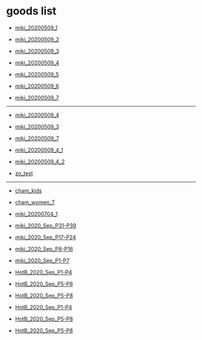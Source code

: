 # goods list <br>

* [miki_20200509_1](./goods/miki_20200509_1.md) <br>

* [miki_20200509_2](./goods/miki_20200509_2.md) <br>

* [miki_20200509_3](./goods/miki_20200509_3.md) <br>

* [miki_20200509_4](./goods/miki_20200509_4.md) <br>

* [miki_20200509_5](./goods/miki_20200509_5.md) <br>

* [miki_20200509_6](./goods/miki_20200509_6.md) <br>

* [miki_20200509_7](./goods/miki_20200509_7.md) <br>

---

* [miki_20200509_4](./goods/miki_20200509_4.md) <br>

* [miki_20200509_3](./goods/miki_20200509_3.md) <br>

* [miki_20200509_7](./goods/miki_20200509_7.md) <br>

* [miki_20200509_4_1](./goods/miki_20200509_4_1.md) <br>

* [miki_20200509_4_2](./goods/miki_20200509_4_2.md) <br>

* [zo_test](./goods/zo_test.md) <br>

---

* [cham_kids](./goods/cham_kids.md) <br>

* [cham_women_T](./goods/cham_women_T.md) <br>

* [miki_20200704_1](./goods/miki_20200704_1.md) <br>

* [miki_2020_Sep_P31-P39](./goods/miki_2020_Sep_P31-P39.md) <br>

* [miki_2020_Sep_P17-P24](./goods/miki_2020_Sep_P17-P24.md) <br>

* [miki_2020_Sep_P8-P16](./goods/miki_2020_Sep_P8-P16.md) <br>

* [miki_2020_Sep_P1-P7](./goods/miki_2020_Sep_P1-P7.md) <br>



* [HotB_2020_Sep_P1-P4](./goods/HotB_2020_Sep_P1-P4.md) <br>
* [HotB_2020_Sep_P5-P8](./goods/HotB_2020_Sep_P5-P8.md) <br>
* [HotB_2020_Sep_P5-P8](./goods/HotB_2020_Sep_P5-P8.md) <br>
* [HotB_2020_Sep_P1-P4](./goods/HotB_2020_Sep_P1-P4.md) <br>
* [HotB_2020_Sep_P5-P8](./goods/HotB_2020_Sep_P5-P8.md) <br>
* [HotB_2020_Sep_P5-P8](./goods/HotB_2020_Sep_P5-P8.md) <br>
